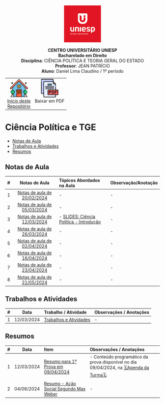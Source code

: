 <div align="center">

<p align="center"><img height="120" src="../../figuras/LOGO_UNIESP.png"> </p>

<p align="center"><b>CENTRO UNIVERSITÁRIO UNIESP</b><br>
<b>Bacharelado em Direito</b><br>
<b>Disciplina</b>: CIÊNCIA POLÍTICA E TEORIA GERAL DO ESTADO<br>
<b>Professor</b>: JEAN PATRÍCIO<br>
<b>Aluno</b>: Daniel Lima Claudino / 1º período<br>
 </p>
</div>

<table align="center" border="0">
  <tr>
    <td align="center" valign="top">
      <a href="../../README.md">
        <img src="https://github.com/dnlclaudino/imagens/blob/master/icones/icone-casa2.png?raw=true" heigh="60" width="60"><br>Início deste <br>Repositório
      </a>
    </td>
    <td align="center" valign="top">
        <img src="https://github.com/dnlclaudino/imagens/blob/master/icones-aplicativos/pdf/pdf.png?raw=true" heigh="60" width="60"><br>Baixar em PDF
    </td>
  </tr>
</table>

<h1> Ciência Política e TGE </h2>

<!-- TOC -->

- [Notas de Aula](#notas-de-aula)
- [Trabalhos e Atividades](#trabalhos-e-atividades)
- [Resumos](#resumos)

<!-- /TOC -->

## Notas de Aula

|#|Notas de Aula|Tópicos Abordados na Aula|Observação/Anotação|
|:---:|:---:|:---|:---|
|1|[Notas de aula de 20/02/2024](./notas-de-aulas/notas-de-aula-2024-02-20.md)|-|-|
|2|[Notas de aula de 05/03/2024](./notas-de-aulas/notas-de-aula-2024-03-05.md)|-|-|
|3|[Notas de aula de 12/03/2024](./notas-de-aulas/notas-de-aula-2024-03-12.md)|- [SLIDES: Ciência Política - Introdução](https://docs.google.com/presentation/d/1zpyAT78gz6Bh1K8A7G-wCxm9FuS1yN5c/edit?usp=sharing&ouid=111932077361451535905&rtpof=true&sd=true)|-|
|4|[Notas de aula de 26/03/2024](./notas-de-aulas/notas-de-aula-2024-03-26.md)|-|-|
|5|[Notas de aula de 02/04/2024](./notas-de-aulas/notas-de-aula-2024-04-02.md)|-|-|
|6|[Notas de aula de 16/04/2024](./notas-de-aulas/notas-de-aula-2024-04-16.md)|-|-|
|7|[Notas de aula de 23/04/2024](./notas-de-aulas/notas-de-aula-2024-04-23.md)|-|-|
|8|[Notas de aula de 21/05/2024](./notas-de-aulas/notas-de-aula-2024-05-21.md)|-|-|

## Trabalhos e Atividades

|#|Data|Trabalho / Atividade | Observações / Anotações|
|:---:|:---:|:---|:---|
|1|12/03/2024|[Trabalhos e Atividades](./trabalhos-e-atividades/atividade-2024-03-12.md)|-|

## Resumos

|#|Data|Item|Observações / Anotações|
|:---:|:---:|:---|:---|
|1|12/03/2024|[Resumo para 1º Prova em 09/04/2024](./resumos/resumo-para-prova-em-2024-04-09.md)|- Conteúdo programático da prova disponível no dia 09/04/2024, na [🗓️Agenda da Turma🗓️](https://dxh1.short.gy/2Z84Ys).|
|2|04/06/2024|[Resumo - Ação Social Segundo Max Weber](./resumos/max-weber-acao-social.md)|-|
